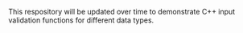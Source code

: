 This respository will be updated over time to demonstrate C++ input validation functions
for different data types. 
